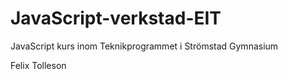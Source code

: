 # JavaScript-verkstad-EIT

JavaScript kurs inom Teknikprogrammet i Strömstad Gymnasium

Felix Tolleson
